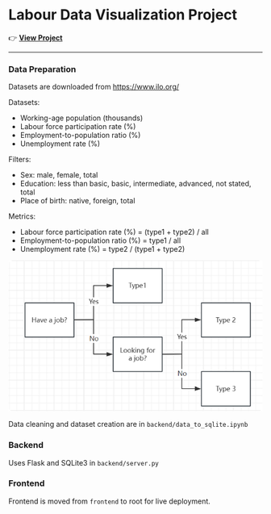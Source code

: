 # Labour Data Visualization Project

👉 **[View Project](https://j4vixq.github.io/Labour-Market-Analysis-and-Visualization/)**

---

### Data Preparation

Datasets are downloaded from https://www.ilo.org/

Datasets:
- Working-age population (thousands)
- Labour force participation rate (%)
- Employment-to-population ratio (%)
- Unemployment rate (%)

Filters:
- Sex: male, female, total
- Education: less than basic, basic, intermediate, advanced, not stated, total
- Place of birth: native, foreign, total

Metrics:
- Labour force participation rate (%) = (type1 + type2) / all
- Employment-to-population ratio (%) = type1 / all
- Unemployment rate (%) = type2 / (type1 + type2)

![emp](img/employmentCategories.png)

Data cleaning and dataset creation are in `backend/data_to_sqlite.ipynb`

### Backend

Uses Flask and SQLite3 in `backend/server.py`

### Frontend

Frontend is moved from `frontend` to root for live deployment.
